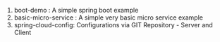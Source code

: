 1. boot-demo : A simple spring boot example
2. basic-micro-service : A simple very basic micro service example
3. spring-cloud-config: Configurations via GIT Repository - Server and Client